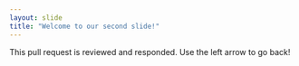 ```yaml
---
layout: slide
title: "Welcome to our second slide!"
---
```

This pull request is reviewed and responded.
Use the left arrow to go back!

